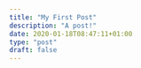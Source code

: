```yaml
---
title: "My First Post"
description: "A post!"
date: 2020-01-18T08:47:11+01:00
type: "post"
draft: false
---
```

